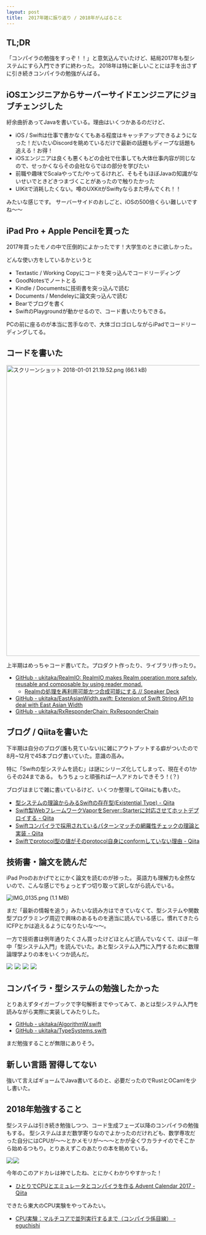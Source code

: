 ```yaml
---
layout: post
title:  2017年雑に振り返り / 2018年がんばること
---
```




## TL;DR

「コンパイラの勉強をすっぞ！！」と意気込んでいたけど、結局2017年も型システムにすら入門できずに終わった。
2018年は特に新しいことには手を出さずに引き続きコンパイラの勉強がんばる。


## iOSエンジニアからサーバーサイドエンジニアにジョブチェンジした

紆余曲折あってJavaを書いている。理由はいくつかあるのだけど、

+ iOS / Swiftは仕事で書かなくてもある程度はキャッチアップできるようになった！だいたいDiscordを眺めているだけで最新の話題もディープな話題も追える！お得！
+ iOSエンジニアは良くも悪くもどの会社で仕事しても大体仕事内容が同じなので、せっかくならその会社ならではの部分を学びたい
+ 前職や趣味でScalaやってた/やってるけれど、そもそもほぼJavaの知識がないせいでときどきつまづくことがあったので触りたかった
+ UIKitで消耗したくない。噂のUXKitがSwiftyならまた呼んでくれ！！

みたいな感じです。
サーバーサイドのおしごと、iOSの500倍くらい難しいですね〜〜

## iPad Pro + Apple Pencilを買った

2017年買ったモノの中で圧倒的によかったです！大学生のときに欲しかった。

どんな使い方をしているかというと

+ Textastic / Working Copyにコードを突っ込んでコードリーディング
+ GoodNotesでノートとる
+ Kindle / Documentsに技術書を突っ込んで読む
+ Documents / Mendeleyに論文突っ込んで読む
+ Bearでブログを書く
+ SwiftのPlaygroundが動かせるので、コード書いたりもできる。

PCの前に座るのが本当に苦手なので、大体ゴロゴロしながらiPadでコードリーディングしてる。

## コードを書いた


<img width="758" alt="スクリーンショット 2018-01-01 21.19.52.png (66.1 kB)" src="https://img.esa.io/uploads/production/attachments/2245/2018/01/01/2884/d84ec6e1-93f4-452e-8103-a2844450c439.png">

上半期はめっちゃコード書いてた。プロダクト作ったり、ライブラリ作ったり。

+ [GitHub - ukitaka/RealmIO: RealmIO makes Realm operation more safely, reusable and composable by using reader monad.](https://github.com/ukitaka/RealmIO)
    + [Realmの処理を再利用可能かつ合成可能にする // Speaker Deck](https://speakerdeck.com/ukitaka/realmfalsechu-li-wozai-li-yong-ke-neng-katuhe-cheng-ke-neng-nisuru)
+ [GitHub - ukitaka/EastAsianWidth.swift: Extension of Swift String API to deal with East Asian Width](https://github.com/ukitaka/EastAsianWidth.swift)
+ [GitHub - ukitaka/RxResponderChain: RxResponderChain](https://github.com/ukitaka/RxResponderChain)


## ブログ / Qiitaを書いた

下半期は自分のブログ(誰も見ていない)に雑にアウトプットする癖がついたので8月~12月で45本ブログ書いていた。意識の高み。

特に「Swiftの型システムを読む」は謎にシリーズ化してしまって、現在その1からその24まである。
もうちょっと頑張れば一人アドカレできそう！(？)

ブログはまじで雑に書いているけど、いくつか整理してQiitaにも書いた。

+ [型システムの理論からみるSwiftの存在型(Existential Type) - Qiita](https://qiita.com/ukitaka/items/a993b5d7ed5ae84b1b52)
+ [Swift製WebフレームワークVaporをServer::Starterに対応させてホットデプロイする - Qiita](https://qiita.com/ukitaka/items/9d708fc7899197d502bc)
+ [Swiftコンパイラで採用されているパターンマッチの網羅性チェックの理論と実装 - Qiita](https://qiita.com/ukitaka/items/7345e74116e11eb10f33)
+ [Swiftでprotocol型の値がそのprotocol自身にconformしていない理由 - Qiita](https://qiita.com/ukitaka/items/8bcff4348c79d820ba32)

## 技術書・論文を読んだ

iPad Proのおかげでとにかく論文を読むのが捗った。
英語力も理解力も全然ないので、こんな感じでちょっとずつ切り取って訳しながら読んでいる。

![IMG_0135.png (1.1 MB)](https://img.esa.io/uploads/production/attachments/2245/2018/01/01/2884/a8a96280-135e-40e8-be32-055eee266f71.png)

まだ「最新の情報を追う」みたいな読み方はできていなくて、型システムや関数型プログラミング周辺で興味のあるものを適当に読んでいる感じ。慣れてきたらICFPとかは追えるようになりたいな〜〜。

一方で技術書は例年通りたくさん買ったけどほとんど読んでいなくて、ほぼ一年中「型システム入門」を読んでいた。あと型システム入門に入門するために数理論理学よりの本をいくつか読んだ。

<a target="_blank"  href="https://www.amazon.co.jp/gp/product/4274069117/ref=as_li_tl?ie=UTF8&camp=247&creative=1211&creativeASIN=4274069117&linkCode=as2&tag=denpaantenna-22&linkId=cabc0cf62dc591f235af741d13bf15c3"><img border="0" src="//ws-fe.amazon-adsystem.com/widgets/q?_encoding=UTF8&MarketPlace=JP&ASIN=4274069117&ServiceVersion=20070822&ID=AsinImage&WS=1&Format=_SL250_&tag=denpaantenna-22" ></a><img src="//ir-jp.amazon-adsystem.com/e/ir?t=denpaantenna-22&l=am2&o=9&a=4274069117" width="1" height="1" border="0" alt="" style="border:none !important; margin:0px !important;" /> <a target="_blank"  href="https://www.amazon.co.jp/gp/product/4130120530/ref=as_li_tl?ie=UTF8&camp=247&creative=1211&creativeASIN=4130120530&linkCode=as2&tag=denpaantenna-22&linkId=179c3763bac0d38d51b69a3c6f5627aa"><img border="0" src="//ws-fe.amazon-adsystem.com/widgets/q?_encoding=UTF8&MarketPlace=JP&ASIN=4130120530&ServiceVersion=20070822&ID=AsinImage&WS=1&Format=_SL250_&tag=denpaantenna-22" ></a><img src="//ir-jp.amazon-adsystem.com/e/ir?t=denpaantenna-22&l=am2&o=9&a=4130120530" width="1" height="1" border="0" alt="" style="border:none !important; margin:0px !important;" />  <a target="_blank"  href="https://www.amazon.co.jp/gp/product/4535608148/ref=as_li_tl?ie=UTF8&camp=247&creative=1211&creativeASIN=4535608148&linkCode=as2&tag=denpaantenna-22&linkId=742e55f2cab57f2bfe08463efc29872e"><img border="0" src="//ws-fe.amazon-adsystem.com/widgets/q?_encoding=UTF8&MarketPlace=JP&ASIN=4535608148&ServiceVersion=20070822&ID=AsinImage&WS=1&Format=_SL250_&tag=denpaantenna-22" ></a><img src="//ir-jp.amazon-adsystem.com/e/ir?t=denpaantenna-22&l=am2&o=9&a=4535608148" width="1" height="1" border="0" alt="" style="border:none !important; margin:0px !important;" /> <a target="_blank"  href="https://www.amazon.co.jp/gp/product/4781912850/ref=as_li_tl?ie=UTF8&camp=247&creative=1211&creativeASIN=4781912850&linkCode=as2&tag=denpaantenna-22&linkId=90f6b696be4ecb1a6b69fcd28c9d09a0"><img border="0" src="//ws-fe.amazon-adsystem.com/widgets/q?_encoding=UTF8&MarketPlace=JP&ASIN=4781912850&ServiceVersion=20070822&ID=AsinImage&WS=1&Format=_SL250_&tag=denpaantenna-22" ></a><img src="//ir-jp.amazon-adsystem.com/e/ir?t=denpaantenna-22&l=am2&o=9&a=4781912850" width="1" height="1" border="0" alt="" style="border:none !important; margin:0px !important;" />


## コンパイラ・型システムの勉強したかった

とりあえずタイガーブックで字句解析までやってみて、あとは型システム入門を読みながら実際に実装してみたりした。

+ [GitHub - ukitaka/AlgorithmW.swift](https://github.com/ukitaka/AlgorithmW.swift)
+ [GitHub - ukitaka/TypeSystems.swift](https://github.com/ukitaka/TypeSystems.swift)
   
まだ勉強することが無限にありそう。

## 新しい言語 習得してない

強いて言えばギョームでJava書いてるのと、必要だったのでRustとOCamlを少し書いた。

## 2018年勉強すること

型システムは引き続き勉強しつつ、コード生成フェーズ以降のコンパイラの勉強もする。
型システムはまだ数学寄りなのでよかったのだけれども、数学専攻だった自分にはCPUが〜〜とかメモリが〜〜〜とかが全くワカラナイのでそこから始めるつもり。とりあえずこのあたりの本を眺めている。

<a target="_blank"  href="https://www.amazon.co.jp/gp/product/B00HK6ZU3Y/ref=as_li_tl?ie=UTF8&camp=247&creative=1211&creativeASIN=B00HK6ZU3Y&linkCode=as2&tag=denpaantenna-22&linkId=c8cf47c16d55ff1cd1abbb664a121b15"><img border="0" src="//ws-fe.amazon-adsystem.com/widgets/q?_encoding=UTF8&MarketPlace=JP&ASIN=B00HK6ZU3Y&ServiceVersion=20070822&ID=AsinImage&WS=1&Format=_SL250_&tag=denpaantenna-22" ></a><img src="//ir-jp.amazon-adsystem.com/e/ir?t=denpaantenna-22&l=am2&o=9&a=B00HK6ZU3Y" width="1" height="1" border="0" alt="" style="border:none !important; margin:0px !important;" /><a target="_blank"  href="https://www.amazon.co.jp/gp/product/B01M5FMGDL/ref=as_li_tl?ie=UTF8&camp=247&creative=1211&creativeASIN=B01M5FMGDL&linkCode=as2&tag=denpaantenna-22&linkId=7840e3ddf26d1b2daac41438d701f7ee"><img border="0" src="//ws-fe.amazon-adsystem.com/widgets/q?_encoding=UTF8&MarketPlace=JP&ASIN=B01M5FMGDL&ServiceVersion=20070822&ID=AsinImage&WS=1&Format=_SL250_&tag=denpaantenna-22" ></a><img src="//ir-jp.amazon-adsystem.com/e/ir?t=denpaantenna-22&l=am2&o=9&a=B01M5FMGDL" width="1" height="1" border="0" alt="" style="border:none !important; margin:0px !important;" />

今年のこのアドカレは神でしたね、とにかくわかりやすかった！

+ [ひとりでCPUとエミュレータとコンパイラを作る Advent Calendar 2017 - Qiita](https://qiita.com/advent-calendar/2017/lowlayer)

できたら東大のCPU実験をやってみたい。

+ [CPU実験：マルチコアで並列実行するまで（コンパイラ係目線） - eguchishi](http://eguchishi.hatenablog.com/entry/2017/09/09/150229)


